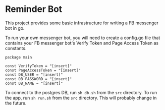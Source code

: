 # Reminder Bot

This project provides some basic infrastructure for writing a FB messenger bot in go.

To run your own messenger bot, you will need to create a config.go file that contains your FB messenger bot's Verify Token and Page Access Token as constants.
```
package main

const VerifyToken = "[insert]"
const PageAccessToken = "[insert]"
const DB_USER = "[insert]"
const DB_PASSWORD = "[insert]"
const DB_NAME = "[insert]"
```

To connect to the postgres DB, run ```sh db.sh``` from the ```src``` directory. To run the app, run ```sh run.sh``` from the ```src``` directory. This will probably change in the future.
